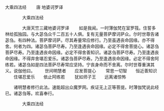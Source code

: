   大乘四法经
　　唐 地婆诃罗译




　　　　大乘四法经

　　　　大唐天竺三藏地婆诃罗译
　　如是我闻。一时薄伽梵在室罗筏。住誓多林给孤独园。与大苾刍众千二百五十人俱。复有无量菩萨摩诃萨众。尔时世尊告诸苾刍。有四种法。菩萨摩诃萨。尽其寿量常应修行。乃至虽遇丧命因缘。亦不得舍。何者为四。诸苾刍菩萨尽寿。乃至逢遇丧命因缘。必定不得舍菩提心。诸苾刍菩萨尽寿。乃至逢遇丧命因缘。必定不得舍善知识。诸苾刍菩萨尽寿。乃至逢遇丧命因缘。不得弃舍堪忍爱乐。诸苾刍菩萨尽寿。乃至逢遇丧命因缘。必定不得舍阿练若。诸苾刍如是四法菩萨尽寿常应坚持。宁丧身命而不舍离。尔时世尊重演其义。说伽他曰。
　　世间明慧者　　应发菩提心
　　常思一切智　　恒近善知识
　　住堪忍爱乐　　依止阿练若
　　犹如师子王　　远离诸惊怖

　　诸明慧者修行此法。速能超出众魔罗网。疾证无上正等菩提。时薄伽梵说此经已。诸苾刍等。欢喜奉行。

　　　　大乘四法经


